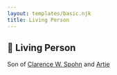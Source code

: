 ```yaml
---
layout: templates/basic.njk
title: Living Person
---
```

## 🔵 Living Person

Son of [Clarence W. Spohn](/people/6/64811370) and [Artie ](/people/4/49074271)
